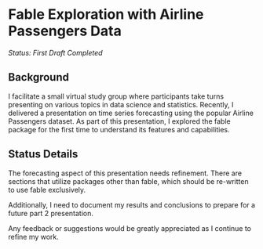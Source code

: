 # Fable Exploration with Airline Passengers Data
*Status: First Draft Completed*

## Background
I facilitate a small virtual study group where participants take turns presenting on various topics in data science and statistics. Recently, I delivered a presentation on time series forecasting using the popular Airline Passengers dataset. As part of this presentation, I explored the fable package for the first time to understand its features and capabilities.

## Status Details
The forecasting aspect of this presentation needs refinement. There are sections that utilize packages other than fable, which should be re-written to use fable exclusively.

Additionally, I need to document my results and conclusions to prepare for a future part 2 presentation.

Any feedback or suggestions would be greatly appreciated as I continue to refine my work.